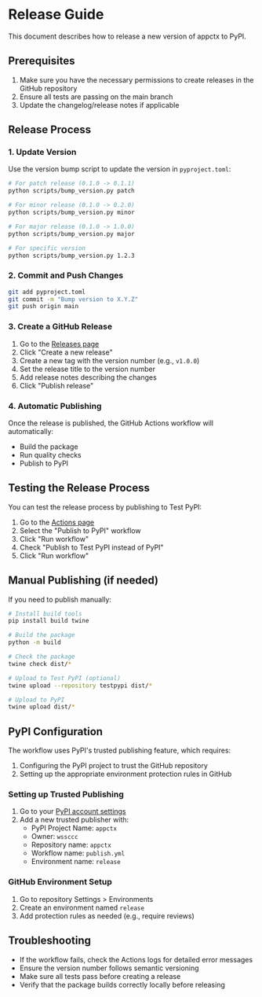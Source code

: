 # Release Guide

This document describes how to release a new version of appctx to PyPI.

## Prerequisites

1. Make sure you have the necessary permissions to create releases in the GitHub repository
2. Ensure all tests are passing on the main branch
3. Update the changelog/release notes if applicable

## Release Process

### 1. Update Version

Use the version bump script to update the version in `pyproject.toml`:

```bash
# For patch release (0.1.0 -> 0.1.1)
python scripts/bump_version.py patch

# For minor release (0.1.0 -> 0.2.0)
python scripts/bump_version.py minor

# For major release (0.1.0 -> 1.0.0)
python scripts/bump_version.py major

# For specific version
python scripts/bump_version.py 1.2.3
```

### 2. Commit and Push Changes

```bash
git add pyproject.toml
git commit -m "Bump version to X.Y.Z"
git push origin main
```

### 3. Create a GitHub Release

1. Go to the [Releases page](https://github.com/wssccc/appctx/releases)
2. Click "Create a new release"
3. Create a new tag with the version number (e.g., `v1.0.0`)
4. Set the release title to the version number
5. Add release notes describing the changes
6. Click "Publish release"

### 4. Automatic Publishing

Once the release is published, the GitHub Actions workflow will automatically:
- Build the package
- Run quality checks
- Publish to PyPI

## Testing the Release Process

You can test the release process by publishing to Test PyPI:

1. Go to the [Actions page](https://github.com/wssccc/appctx/actions)
2. Select the "Publish to PyPI" workflow
3. Click "Run workflow"
4. Check "Publish to Test PyPI instead of PyPI"
5. Click "Run workflow"

## Manual Publishing (if needed)

If you need to publish manually:

```bash
# Install build tools
pip install build twine

# Build the package
python -m build

# Check the package
twine check dist/*

# Upload to Test PyPI (optional)
twine upload --repository testpypi dist/*

# Upload to PyPI
twine upload dist/*
```

## PyPI Configuration

The workflow uses PyPI's trusted publishing feature, which requires:

1. Configuring the PyPI project to trust the GitHub repository
2. Setting up the appropriate environment protection rules in GitHub

### Setting up Trusted Publishing

1. Go to your [PyPI account settings](https://pypi.org/manage/account/publishing/)
2. Add a new trusted publisher with:
   - PyPI Project Name: `appctx`
   - Owner: `wssccc`
   - Repository name: `appctx`
   - Workflow name: `publish.yml`
   - Environment name: `release`

### GitHub Environment Setup

1. Go to repository Settings > Environments
2. Create an environment named `release`
3. Add protection rules as needed (e.g., require reviews)

## Troubleshooting

- If the workflow fails, check the Actions logs for detailed error messages
- Ensure the version number follows semantic versioning
- Make sure all tests pass before creating a release
- Verify that the package builds correctly locally before releasing